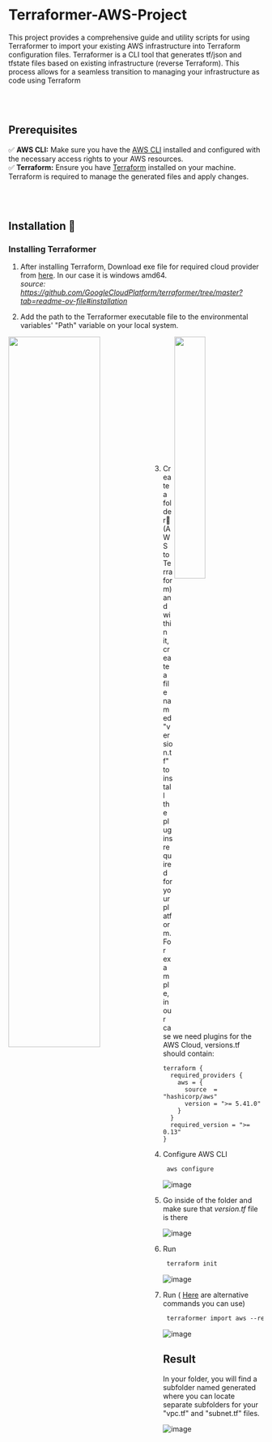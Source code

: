 ﻿# Terraformer-AWS-Project

This project provides a comprehensive guide and utility scripts for using Terraformer to import your existing AWS infrastructure into Terraform configuration files. Terraformer is a CLI tool that generates tf/json and tfstate files based on existing infrastructure (reverse Terraform). This process allows for a seamless transition to managing your infrastructure as code using Terraform

<br/><br/>

## Prerequisites
✅ **AWS CLI:** Make sure you have the [AWS CLI](https://docs.aws.amazon.com/cli/latest/userguide/getting-started-install.html) installed and configured with the necessary access rights to your AWS resources.  
✅ **Terraform:** Ensure you have [Terraform](https://developer.hashicorp.com/terraform/install) installed on your machine. Terraform is required to manage the generated files and apply changes.  

<br/><br/>

## Installation 🐾
### Installing Terraformer
1) After installing Terraform, Download exe file for required cloud provider from [here](https://github.com/GoogleCloudPlatform/terraformer/releases). In our case it is windows amd64.  
*source: https://github.com/GoogleCloudPlatform/terraformer/tree/master?tab=readme-ov-file#installation*

2) Add the path to the Terraformer executable file to the environmental variables' "Path" variable on your local system.


  <img src="https://github.com/al3v/Terraformer-AWS-Project/assets/73062283/da5dbf81-4c8b-4a4e-b59b-4f69c35cc20d" align="left"  width="60%"/> <img src="https://github.com/al3v/Terraformer-AWS-Project/assets/73062283/67a48b8d-416e-4de2-af27-60b75949b833" align="right"  width="35%"/>

  <br/><br/>
    <br/><br/>
      <br/><br/>
        <br/><br/>
          <br/><br/>
            <br/><br/>
              <br/><br/>
            
3) Create a folder📂(AWS to Terraform) and within it, create a file named "version.tf" to install the plugins required for your platform. For example, in our case we need plugins for the AWS Cloud, versions.tf should contain:

```
terraform {
  required_providers {
    aws = {
      source  = "hashicorp/aws"
      version = ">= 5.41.0"
    }
  }
  required_version = ">= 0.13"
}
```

4) Configure AWS CLI
```markdown
 aws configure
```
![image](https://github.com/al3v/Terraformer-AWS-Project/assets/73062283/2e21bca0-1628-47aa-ac70-4cfe530b28ce)

5) Go inside of the folder and make sure that *version.tf* file is there

![image](https://github.com/al3v/Terraformer-AWS-Project/assets/73062283/c64c36be-eab8-4a49-a06a-0304cf0304d1)

6) Run
```markdown
 terraform init
```
![image](https://github.com/al3v/Terraformer-AWS-Project/assets/73062283/1dc6fbcc-70c2-4d25-a7e7-230d3dc629b1)

7) Run ( [Here](https://github.com/GoogleCloudPlatform/terraformer/blob/master/docs/aws.md) are alternative commands you can use)
```markdown
 terraformer import aws --resources=vpc,subnet --regions=eu-west-1
```
![image](https://github.com/al3v/Terraformer-AWS-Project/assets/73062283/19afa430-4e02-47a9-a5e3-09c6411617ca)

## Result
In your folder, you will find a subfolder named generated where you can locate separate subfolders for your "vpc.tf" and "subnet.tf" files.

![image](https://github.com/al3v/Terraformer-AWS-Project/assets/73062283/dc83b7f1-98d9-4dff-b1c9-2ac80d078da4)

